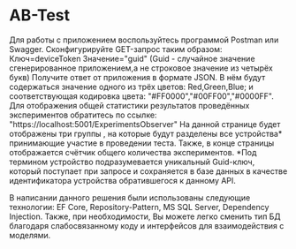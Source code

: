# AB-Test
Для работы с приложением воспользуйтесь программой Postman или Swagger.
Сконфигурируйте GET-запрос таким образом: Ключ=deviceToken Значение="guid" (Guid - случайное значение сгенерированное приложением,а не строковое значение из четырёх букв)
Получите ответ от приложения в формате JSON. В нём будут содержаться значение одного из трёх цветов: Red,Green,Blue; 
и соответствующая кодировка цвета: "#FF0000","#00FF00","#0000FF".
Для отображения общей статистики результатов проведённых экспериментов обратитесь по ссылке: "https://localhost:5001/ExperimentsObserver"
На данной странице будет отображены три группы , на которые будут разделены все устройства* принимающие участие в проведении теста.
Также, в конце страницы отображается счётчик общего количества экспериментов.
*Под термином устройство подразумевается уникальный Guid-ключ, который поступает при запросе и сохраняется в базе данных 
в качестве идентификатора устройства обратившегося к данному API.

В написании данного решения были использованы следующие технологии: EF Core, Repository-Pattern, MS SQL Server, Dependency Injection.
Также, при необходимости, Вы можете легко сменить тип БД благодаря слабосвязанному коду и интерфейсов для взаимодействия с моделями.
